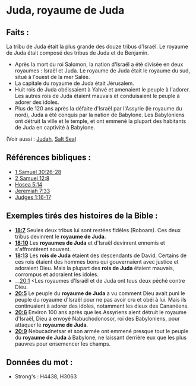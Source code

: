 # Juda, royaume de Juda

## Faits :

La tribu de Juda était la plus grande des douze tribus d'Israël. Le royaume de Juda était composé des tribus de Juda et de Benjamin.

* Après la mort du roi Salomon, la nation d'Israël a été divisée en deux royaumes : Israël et Juda. Le royaume de Juda était le royaume du sud, situé à l'ouest de la mer Salée.
* La capitale du royaume de Juda était Jérusalem.
* Huit rois de Juda obéissaient à Yahvé et amenaient le peuple à l'adorer. Les autres rois de Juda étaient mauvais et conduisaient le peuple à adorer des idoles.
* Plus de 120 ans après la défaite d'Israël par l'Assyrie (le royaume du nord), Juda a été conquis par la nation de Babylone. Les Babyloniens ont détruit la ville et le temple, et ont emmené la plupart des habitants de Juda en captivité à Babylone.

(Voir aussi : [Judah](../names/judah.md), [Salt Sea](../names/saltsea.md))

## Références bibliques :

* [1 Samuel 30:26-28](rc://en/tn/help/1sa/30/26)
* [2 Samuel 12:8](rc://en/tn/help/2sa/12/08)
* [Hosea 5:14](rc://en/tn/help/hos/05/14)
* [Jeremiah 7:33](rc://en/tn/help/jer/07/33)
* [Judges 1:16-17](rc://en/tn/help/jdg/01/16)

## Exemples tirés des histoires de la Bible :

* __[18:7](rc://en/tn/help/obs/18/07)__ Seules deux tribus lui sont restées fidèles (Roboam). Ces deux tribus devinrent le __royaume de Juda__.
* __[18:10](rc://en/tn/help/obs/18/10)__ Les __royaumes de Juda__ et d'Israël devinrent ennemis et s'affrontèrent souvent.
* __[18:13](rc://en/tn/help/obs/18/13)__ Les __rois de Juda__ étaient des descendants de David. Certains de ces rois étaient des hommes bons qui gouvernaient avec justice et adoraient Dieu. Mais la plupart des __rois de Juda__ étaient mauvais, corrompus et adoraient les idoles.
* __[20:1](rc://en/tn/help/obs/20/01) <Les royaumes d'Israël et de Juda ont tous deux péché contre Dieu.
* __[20:5](rc://en/tn/help/obs/20/05)__ Le peuple du __royaume de Juda__ a vu comment Dieu avait puni le peuple du royaume d'Israël pour ne pas avoir cru et obéi à lui. Mais ils continuaient à adorer des idoles, notamment les dieux des Cananéens.
* __[20:6](rc://en/tn/help/obs/20/06)__ Environ 100 ans après que les Assyriens aient détruit le royaume d'Israël, Dieu a envoyé Nabuchodonosor, roi des Babyloniens, pour attaquer le __royaume de Juda__.
* __[20:9](rc://en/tn/help/obs/20/09)__ Nebucadnetsar et son armée ont emmené presque tout le peuple du __royaume de Juda__ à Babylone, ne laissant derrière eux que les plus pauvres pour ensemencer les champs.

## Données du mot :

* Strong's : H4438, H3063
